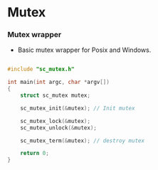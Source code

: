 # Mutex

### Mutex wrapper 

- Basic mutex wrapper for Posix and Windows.

```c

#include "sc_mutex.h"

int main(int argc, char *argv[])
{
    struct sc_mutex mutex;

    sc_mutex_init(&mutex); // Init mutex

    sc_mutex_lock(&mutex);
    sc_mutex_unlock(&mutex);

    sc_mutex_term(&mutex); // destroy mutex

    return 0;
}
```

